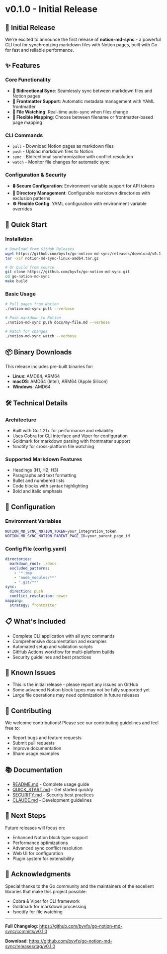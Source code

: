 # v0.1.0 - Initial Release

## 🎉 Initial Release

We're excited to announce the first release of **notion-md-sync** - a powerful CLI tool for synchronizing markdown files with Notion pages, built with Go for fast and reliable performance.

## ✨ Features

### Core Functionality
- **🔄 Bidirectional Sync**: Seamlessly sync between markdown files and Notion pages
- **📝 Frontmatter Support**: Automatic metadata management with YAML frontmatter
- **👀 File Watching**: Real-time auto-sync when files change
- **🎯 Flexible Mapping**: Choose between filename or frontmatter-based page mapping

### CLI Commands
- `pull` - Download Notion pages as markdown files
- `push` - Upload markdown files to Notion
- `sync` - Bidirectional synchronization with conflict resolution
- `watch` - Monitor file changes for automatic sync

### Configuration & Security
- **🔒 Secure Configuration**: Environment variable support for API tokens
- **📁 Directory Management**: Configurable markdown directories with exclusion patterns
- **⚙️ Flexible Config**: YAML configuration with environment variable overrides

## 🚀 Quick Start

### Installation
```bash
# Download from GitHub Releases
wget https://github.com/byvfx/go-notion-md-sync/releases/download/v0.1.0/notion-md-sync-linux-amd64.tar.gz
tar -xzf notion-md-sync-linux-amd64.tar.gz

# Or build from source
git clone https://github.com/byvfx/go-notion-md-sync.git
cd go-notion-md-sync
make build
```

### Basic Usage
```bash
# Pull pages from Notion
./notion-md-sync pull --verbose

# Push markdown to Notion
./notion-md-sync push docs/my-file.md --verbose

# Watch for changes
./notion-md-sync watch --verbose
```

## 📦 Binary Downloads

This release includes pre-built binaries for:
- **Linux**: AMD64, ARM64
- **macOS**: AMD64 (Intel), ARM64 (Apple Silicon)
- **Windows**: AMD64

## 🛠 Technical Details

### Architecture
- Built with Go 1.21+ for performance and reliability
- Uses Cobra for CLI interface and Viper for configuration
- Goldmark for markdown parsing with frontmatter support
- fsnotify for cross-platform file watching

### Supported Markdown Features
- Headings (H1, H2, H3)
- Paragraphs and text formatting
- Bullet and numbered lists
- Code blocks with syntax highlighting
- Bold and italic emphasis

## 🔧 Configuration

### Environment Variables
```bash
NOTION_MD_SYNC_NOTION_TOKEN=your_integration_token
NOTION_MD_SYNC_NOTION_PARENT_PAGE_ID=your_parent_page_id
```

### Config File (config.yaml)
```yaml
directories:
  markdown_root: ./docs
  excluded_patterns:
    - '*.tmp'
    - 'node_modules/**'
    - '.git/**'
sync:
  direction: push
  conflict_resolution: newer
mapping:
  strategy: frontmatter
```

## 📋 What's Included

- Complete CLI application with all sync commands
- Comprehensive documentation and examples
- Automated setup and validation scripts
- GitHub Actions workflow for multi-platform builds
- Security guidelines and best practices

## 🐛 Known Issues

- This is the initial release - please report any issues on GitHub
- Some advanced Notion block types may not be fully supported yet
- Large file operations may need optimization in future releases

## 🤝 Contributing

We welcome contributions! Please see our contributing guidelines and feel free to:
- Report bugs and feature requests
- Submit pull requests
- Improve documentation
- Share usage examples

## 📚 Documentation

- [README.md](../../README.md) - Complete usage guide
- [QUICK_START.md](../../QUICK_START.md) - Get started quickly
- [SECURITY.md](../../SECURITY.md) - Security best practices
- [CLAUDE.md](../../CLAUDE.md) - Development guidelines

## 🎯 Next Steps

Future releases will focus on:
- Enhanced Notion block type support
- Performance optimizations
- Advanced sync conflict resolution
- Web UI for configuration
- Plugin system for extensibility

## 🙏 Acknowledgments

Special thanks to the Go community and the maintainers of the excellent libraries that make this project possible:
- Cobra & Viper for CLI framework
- Goldmark for markdown processing
- fsnotify for file watching

---

**Full Changelog**: https://github.com/byvfx/go-notion-md-sync/commits/v0.1.0

**Download**: https://github.com/byvfx/go-notion-md-sync/releases/tag/v0.1.0
